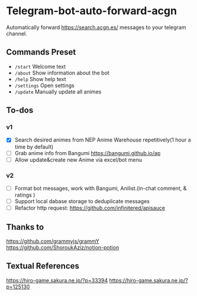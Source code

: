 # Telegram-bot-auto-forward-acgn

Automatically forward <https://search.acgn.es/> messages to your telegram channel.

## Commands Preset

* `/start` Welcome text
* `/about` Show information about the bot
* `/help` Show help text
* `/settings` Open settings
* `/update` Manually update all animes

## To-dos

### v1

* [x] Search desired animes from NEP Anime Warehouse repetitively(1 hour a time by default)
* [ ] Grab anime info from Bangumi <https://bangumi.github.io/ap>
* [ ] Allow update&create new Anime via excel/bot menu  

### v2

* [ ] Format bot messages, work with Bangumi, Anilist.(in-chat comment, & ratings )
* [ ] Support local dabase storage to deduplicate messages
* [ ] Refactor http request: <https://github.com/infinitered/apisauce>

## Thanks to

<https://github.com/grammyjs/grammY>
<https://github.com/ShoroukAziz/notion-potion>

## Textual References

<https://hiro-game.sakura.ne.jp/?p=33394>
<https://hiro-game.sakura.ne.jp/?p=125130>

